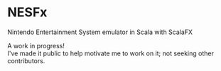 # NESFx
Nintendo Entertainment System emulator in Scala with ScalaFX

A work in progress!  
I've made it public to help motivate me to work on it; not seeking other contributors.

